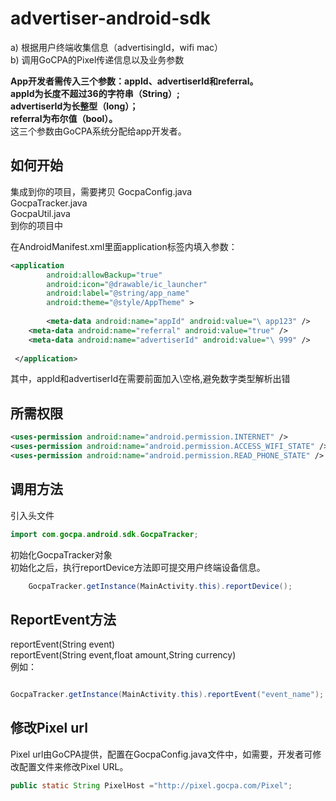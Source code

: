 advertiser-android-sdk
======================
a)	根据用户终端收集信息（advertisingId，wifi mac）<br />
b)	调用GoCPA的Pixel传递信息以及业务参数<br />

**App开发者需传入三个参数：appId、advertiserId和referral。**<br />
**appId为长度不超过36的字符串（String）;**<br />
**advertiserId为长整型（long）；**<br />
**referral为布尔值（bool）。**<br />
这三个参数由GoCPA系统分配给app开发者。<br />

如何开始
-----------------------------------  
集成到你的项目，需要拷贝
GocpaConfig.java<br />
GocpaTracker.java<br />
GocpaUtil.java<br />
到你的项目中<br />

在AndroidManifest.xml里面application标签内填入参数：
```xml
<application
        android:allowBackup="true"
        android:icon="@drawable/ic_launcher"
        android:label="@string/app_name"
        android:theme="@style/AppTheme" >
        
        <meta-data android:name="appId" android:value="\ app123" /> 
 	<meta-data android:name="referral" android:value="true" /> 
 	<meta-data android:name="advertiserId" android:value="\ 999" /> 
 	
 </application>
``` 		
其中，appId和advertiserId在需要前面加入\空格,避免数字类型解析出错

所需权限
------------------------
```xml
<uses-permission android:name="android.permission.INTERNET" />
<uses-permission android:name="android.permission.ACCESS_WIFI_STATE" />
<uses-permission android:name="android.permission.READ_PHONE_STATE" />
``` 	
调用方法
-----------------------------------  
引入头文件
```java
import com.gocpa.android.sdk.GocpaTracker;

```
初始化GocpaTracker对象<br />
初始化之后，执行reportDevice方法即可提交用户终端设备信息。
```java
    GocpaTracker.getInstance(MainActivity.this).reportDevice();

```

ReportEvent方法
----------------------------------- 
reportEvent(String event)<br />
reportEvent(String event,float amount,String currency)<br />
例如：<br />
```java

GocpaTracker.getInstance(MainActivity.this).reportEvent("event_name");

```

修改Pixel url
------------------------------------
Pixel url由GoCPA提供，配置在GocpaConfig.java文件中，如需要，开发者可修改配置文件来修改Pixel URL。

```java
public static String PixelHost ="http://pixel.gocpa.com/Pixel";

```
